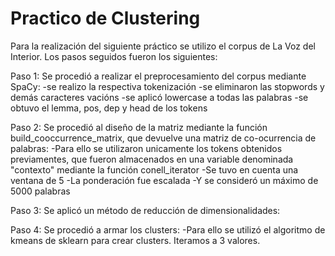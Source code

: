 # Practico de Clustering

Para la realización del siguiente práctico se utilizo el corpus de La Voz del Interior.
Los pasos seguidos fueron los siguientes:

Paso 1:
  Se procedió a realizar el preprocesamiento del corpus mediante SpaCy:
    -se realizo la respectiva tokenización
    -se eliminaron las stopwords y demás caracteres vacións
    -se aplicó lowercase a todas las palabras
    -se obtuvo el lemma, pos, dep y head de los tokens

Paso 2:
  Se procedió al diseño de la matriz mediante la función build_cooccurrence_matrix, que devuelve una matriz de co-ocurrencia de palabras:
    -Para ello se utilizaron unicamente los tokens obtenidos previamentes, que fueron almacenados en una variable denominada "contexto" mediante la función conell_iterator
    -Se tuvo en cuenta una ventana de 5
    -La ponderación fue escalada
    -Y se consideró un máximo de 5000 palabras
    
    
Paso 3:
  Se aplicó un método de reducción de dimensionalidades:
  
  
  
Paso 4:
  Se procedió a armar los clusters:
    -Para ello se utilizó el algoritmo de kmeans de sklearn para crear clusters. Iteramos a 3 valores.
    

